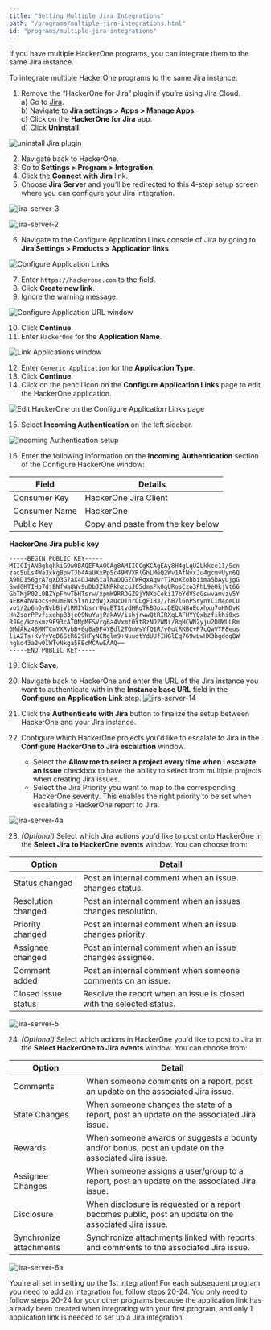 ```yaml
---
title: "Setting Multiple Jira Integrations"
path: "/programs/multiple-jira-integrations.html"
id: "programs/multiple-jira-integrations"
---
```


If you have multiple HackerOne programs, you can integrate them to the same Jira instance.

To integrate multiple HackerOne programs to the same Jira instance:

1. Remove the “HackerOne for Jira” plugin if you’re using Jira Cloud.
   <br>a) Go to [Jira](https://www.atlassian.com/software/jira).
   <br>b) Navigate to **Jira settings > Apps > Manage Apps**.
   <br>c) Click on the **HackerOne for Jira** app.
   <br>d) Click **Uninstall**.

![uninstall Jira plugin](./images/multiple-jira-integrations-1.png)

2. Navigate back to HackerOne.
3. Go to **Settings > Program > Integration**.
4. Click the **Connect with Jira** link.
5. Choose **Jira Server** and you’ll be redirected to this 4-step setup screen where you can configure your Jira integration.

![jira-server-3](./images/jira-server-3.png)

![jira-server-2](./images/jira-server-2.png)

6. Navigate to the Configure Application Links console of Jira by going to **Jira Settings > Products > Application links**.

![Configure Application Links](./images/multiple-jira-integrations-2.png)

7. Enter `https://hackerone.com` to the field.
8. Click **Create new link**.
9. Ignore the warning message.

![Configure Application URL window](./images/multiple-jira-integrations-3.png)

10. Click **Continue**.
11. Enter `HackerOne` for the **Application Name**.

![Link Applications window](./images/multiple-jira-integrations-4.png)

12. Enter `Generic Application` for the **Application Type**.
13. Click **Continue**.
14. Click on the pencil icon on the **Configure Application Links** page to edit the HackerOne application.

![Edit HackerOne on the Configure Application Links page](./images/multiple-jira-integrations-5.png)

15. Select **Incoming Authentication** on the left sidebar.

![Incoming Authentication setup](./images/multiple-jira-integrations-6.png)

16. Enter the following information on the **Incoming Authentication** section of the Configure HackerOne window:

Field | Details
----- | --------
Consumer Key | HackerOne Jira Client
Consumer Name | HackerOne
Public Key | Copy and paste from the key below

**HackerOne Jira public key**
```
-----BEGIN PUBLIC KEY-----
MIICIjANBgkqhkiG9w0BAQEFAAOCAg8AMIICCgKCAgEAy8H4gLqU2Lkkce11/Scn
zac5uLs4Wa3xkg8pwTJb4AaUXxPp5c49MVXRlGhLMeQ2Wv1AfNvxJu4gcmvUyn6Q
A9hD156grA7qXD3G7aX4DJ4N5ialNaDQGZCWRqxAqwrT7KoXZohbiima5bAyUjgG
SwdGKTIHp7djBNfWa8Wv9uDbJZkNRkhzcuJ65dmsPk0gURosCzo3FhL9e0kjVt66
GbTMjP02L0BZYpFhwTbHTsrw/xpmW9RRDGZ9jYNXbCeki17bYdVSdGswvamvzv5Y
4EBK4hV4ocs+MumEWC5lYn1zdWjXaQcDTnrQLgF1BJ//hB7l6nPSrynYCiM4ceCU
vo1/2p6nOvNvbBjVlRMIYbsrrUgaBT1tvdHRqTkBDpxzDEQcNBuEgxhxu7oHNDvK
HnZsorPPvfixqhpB3jcO9NuYujPakAV/ishjrwwQtRIRXqLAFHYYQxbzfikhi0xs
RJGg/kzpkmz9F93cATONpMFSVrg6a4Vxmt0Yt8zND2WNi/8qHCWN2yju2DUWLLRm
6MdAkz48MMTCmYXRybB+6g8a9F4YBdl2TGnWsYfQ1R/y0utRKBC+P7cQwVTP8eus
liA2Ts+KvYyVgD6StR629HFyNCNglm9+NuudtYdUUfIHGlEq769wLwHX3bgddqBW
hgko43a2w0IWTvNkga5FBcMCAwEAAQ==
-----END PUBLIC KEY-----
```

19. Click **Save**.

20. Navigate back to HackerOne and enter the URL of the Jira instance you want to authenticate with in the **Instance base URL** field in the **Configure an Application Link** step.
   ![jira-server-14](./images/jira-server-14.png)

21. Click the **Authenticate with Jira** button to finalize the setup between HackerOne and your Jira instance.

22. Configure which HackerOne projects you'd like to escalate to Jira in the **Configure HackerOne to Jira escalation** window.
     * Select the **Allow me to select a project every time when I escalate an issue** checkbox to have the ability to select from multiple projects when creating Jira issues.
     * Select the Jira Priority you want to map to the corresponding HackerOne severity. This enables the right priority to be set when escalating a HackerOne report to Jira.

   ![jira-server-4a](./images/jira-server-hackerone-to-jira.png)

23. *(Optional)* Select which Jira actions you'd like to post onto HackerOne in the **Select Jira to HackerOne events** window. You can choose from:

Option | Detail
------ | -------
Status changed | Post an internal comment when an issue changes status.
Resolution changed | Post an internal comment when an issues changes resolution.
Priority changed | Post an internal comment when an issue changes priority.
Assignee changed | Post an internal comment when an issue changes assignee.
Comment added | Post an internal comment when someone comments on an issue.
Closed issue status | Resolve the report when an issue is closed with the selected status.

   ![jira-server-5](./images/jira-server-jira-to-hackerone.png)

24. *(Optional)* Select which actions in HackerOne you'd like to post to Jira in the **Select HackerOne to Jira events** window. You can choose from:

Option | Detail
------ | -------
Comments | When someone comments on a report, post an update on the associated Jira issue.
State Changes | When someone changes the state of a report, post an update on the associated Jira issue.
Rewards | When someone awards or suggests a bounty and/or bonus, post an update on the associated Jira issue.
Assignee Changes | When someone assigns a user/group to a report, post an update on the associated Jira issue.
Disclosure | When disclosure is requested or a report becomes public, post an update on the associated Jira issue.
Synchronize attachments | Synchronize attachments linked with reports and comments to the associated Jira issue.

   ![jira-server-6a](./images/jira-server-6a.png)

You're all set in setting up the 1st integration! For each subsequent program you need to add an integration for, follow steps 20-24. You only need to follow steps 20-24 for your other programs because the application link has already been created when integrating with your first program, and only 1 application link is needed to set up a Jira integration.

